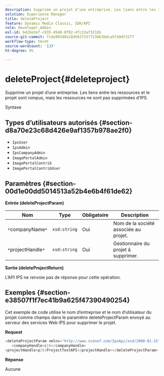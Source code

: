 ```yaml
---
description: Supprime un projet d’une entreprise. Les liens entre les ressources et le projet sont rompus, mais les ressources ne sont pas supprimées d’IPS.
solution: Experience Manager
title: deleteProject
feature: Dynamic Media Classic, SDK/API
role: Developer,Admin
exl-id: b42be3ef-c935-4548-8f92-4fc33af321b5
source-git-commit: fcda99340a18d5037157723bb3bdca5fa9df3277
workflow-type: tm+mt
source-wordcount: '133'
ht-degree: 9%

---
```


# deleteProject{#deleteproject}

Supprime un projet d’une entreprise. Les liens entre les ressources et le projet sont rompus, mais les ressources ne sont pas supprimées d’IPS.

Syntaxe

## Types d’utilisateurs autorisés {#section-d8a70e23c68d426e9af1357b978ae2f0}

* `IpsUser`
* `IpsAdmin`
* `IpsCompanyAdmin`
* `ImagePortalAdmin`
* `ImagePortalContrib`
* `ImagePortalContribUser`

## Paramètres {#section-00d1e00dd5014513a52b4e6b4f61de62}

**Entrée (deleteProjectParam)**

| Nom | Type | Obligatoire | Description |
|---|---|---|---|
| `*`companyName`*` | `xsd:string` | Oui | Nom de la société associée au projet. |
| `*`projectHandle`*` | `xsd:string` | Oui | Gestionnaire du projet à supprimer. |

**Sortie (deleteProjectReturn)**

L’API IPS ne renvoie pas de réponse pour cette opération.

## Exemples {#section-e38507f1f7ec41b9a625f47390490254}

Cet exemple de code utilise le nom d’entreprise et le nom d’utilisateur du projet comme champs dans le paramètre deleteProjectParam envoyé au serveur des services Web IPS pour supprimer le projet.

**Request**

```java
<deleteProjectParam xmlns="http://www.scene7.com/IpsApi/xsd/2008-01-15">
   <companyHandle>c|6</companyHandle>
<projectHandle>p|6|ProjectTestAPI</projectHandle></deleteProjectParam>
```

**Réponse**

Aucune
